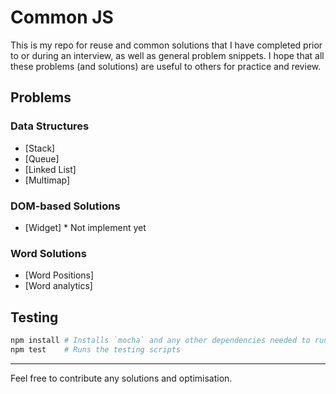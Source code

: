 # Common JS

This is my repo for reuse and common solutions that I have completed 
prior to or during an interview, as well as general problem snippets. 
I hope that all these problems (and solutions) are useful to others 
for practice and review. 

## Problems

### Data Structures

* [Stack]
* [Queue] 
* [Linked List] 
* [Multimap]

### DOM-based Solutions

* [Widget] * Not implement yet

### Word Solutions

* [Word Positions]
* [Word analytics]

## Testing

```sh
npm install # Installs `mocha` and any other dependencies needed to run
npm test    # Runs the testing scripts
```

***

Feel free to contribute any solutions and optimisation.
